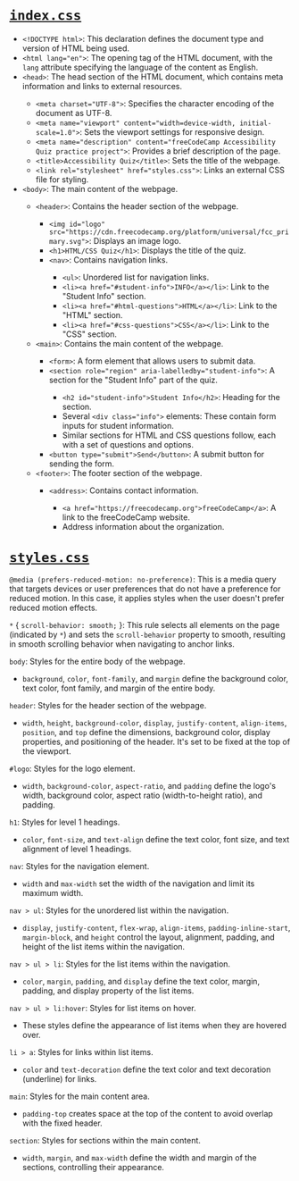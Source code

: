 <u><code><h1>index.css</h1></code></u>
<ul>
    <li><code>&lt;!DOCTYPE html&gt;</code>: This declaration defines the document type and version of HTML being used.</li>
    <li><code>&lt;html lang="en"&gt;</code>: The opening tag of the HTML document, with the <code>lang</code> attribute specifying the language of the content as English.</li>
    <li><code>&lt;head&gt;</code>: The head section of the HTML document, which contains meta information and links to external resources.</li>
    <ul>
        <li><code>&lt;meta charset="UTF-8"&gt;</code>: Specifies the character encoding of the document as UTF-8.</li>
        <li><code>&lt;meta name="viewport" content="width=device-width, initial-scale=1.0"&gt;</code>: Sets the viewport settings for responsive design.</li>
        <li><code>&lt;meta name="description" content="freeCodeCamp Accessibility Quiz practice project"&gt;</code>: Provides a brief description of the page.</li>
        <li><code>&lt;title&gt;Accessibility Quiz&lt;/title&gt;</code>: Sets the title of the webpage.</li>
        <li><code>&lt;link rel="stylesheet" href="styles.css"&gt;</code>: Links an external CSS file for styling.</li>
    </ul>
    <li><code>&lt;body&gt;</code>: The main content of the webpage.</li>
    <ul>
        <li><code>&lt;header&gt;</code>: Contains the header section of the webpage.</li>
        <ul>
            <li><code>&lt;img id="logo" src="https://cdn.freecodecamp.org/platform/universal/fcc_primary.svg"&gt;</code>: Displays an image logo.</li>
            <li><code>&lt;h1&gt;HTML/CSS Quiz&lt;/h1&gt;</code>: Displays the title of the quiz.</li>
            <li><code>&lt;nav&gt;</code>: Contains navigation links.</li>
            <ul>
                <li><code>&lt;ul&gt;</code>: Unordered list for navigation links.</li>
                <li><code>&lt;li&gt;&lt;a href="#student-info"&gt;INFO&lt;/a&gt;&lt;/li&gt;</code>: Link to the "Student Info" section.</li>
                <li><code>&lt;li&gt;&lt;a href="#html-questions"&gt;HTML&lt;/a&gt;&lt;/li&gt;</code>: Link to the "HTML" section.</li>
                <li><code>&lt;li&gt;&lt;a href="#css-questions"&gt;CSS&lt;/a&gt;&lt;/li&gt;</code>: Link to the "CSS" section.</li>
            </ul>
        </ul>
        <li><code>&lt;main&gt;</code>: Contains the main content of the webpage.</li>
        <ul>
            <li><code>&lt;form&gt;</code>: A form element that allows users to submit data.</li>
            <li><code>&lt;section role="region" aria-labelledby="student-info"&gt;</code>: A section for the "Student Info" part of the quiz.</li>
            <ul>
                <li><code>&lt;h2 id="student-info"&gt;Student Info&lt;/h2&gt;</code>: Heading for the section.</li>
                <li>Several <code>&lt;div class="info"&gt;</code> elements: These contain form inputs for student information.</li>
                <li>Similar sections for HTML and CSS questions follow, each with a set of questions and options.</li>
            </ul>
            <li><code>&lt;button type="submit"&gt;Send&lt;/button&gt;</code>: A submit button for sending the form.</li>
        </ul>
        <li><code>&lt;footer&gt;</code>: The footer section of the webpage.</li>
        <ul>
            <li><code>&lt;address&gt;</code>: Contains contact information.</li>
            <ul>
                <li><code>&lt;a href="https://freecodecamp.org"&gt;freeCodeCamp&lt;/a&gt;</code>: A link to the freeCodeCamp website.</li>
                <li>Address information about the organization.</li>
            </ul>
        </ul>
    </ul>
</ul>
<u><code><h1>styles.css</h1></code></u>

<p><code>@media (prefers-reduced-motion: no-preference)</code>: This is a media query that targets devices or user preferences that do not have a preference for reduced motion. In this case, it applies styles when the user doesn't prefer reduced motion effects.</p>
<p><code>*</code> { <code>scroll-behavior: smooth;</code> }: This rule selects all elements on the page (indicated by <code>*</code>) and sets the <code>scroll-behavior</code> property to smooth, resulting in smooth scrolling behavior when navigating to anchor links.</p>
<p><code>body</code>: Styles for the entire body of the webpage.</p>
<ul>
    <li><code>background</code>, <code>color</code>, <code>font-family</code>, and <code>margin</code> define the background color, text color, font family, and margin of the entire body.</li>
</ul>
<p><code>header</code>: Styles for the header section of the webpage.</p>
<ul>
    <li><code>width</code>, <code>height</code>, <code>background-color</code>, <code>display</code>, <code>justify-content</code>, <code>align-items</code>, <code>position</code>, and <code>top</code> define the dimensions, background color, display properties, and positioning of the header. It's set to be fixed at the top of the viewport.</li>
</ul>
<p><code>#logo</code>: Styles for the logo element.</p>
<ul>
    <li><code>width</code>, <code>background-color</code>, <code>aspect-ratio</code>, and <code>padding</code> define the logo's width, background color, aspect ratio (width-to-height ratio), and padding.</li>
</ul>
<p><code>h1</code>: Styles for level 1 headings.</p>
<ul>
    <li><code>color</code>, <code>font-size</code>, and <code>text-align</code> define the text color, font size, and text alignment of level 1 headings.</li>
</ul>
<p><code>nav</code>: Styles for the navigation element.</p>
<ul>
    <li><code>width</code> and <code>max-width</code> set the width of the navigation and limit its maximum width.</li>
</ul>
<p><code>nav &gt; ul</code>: Styles for the unordered list within the navigation.</p>
<ul>
    <li><code>display</code>, <code>justify-content</code>, <code>flex-wrap</code>, <code>align-items</code>, <code>padding-inline-start</code>, <code>margin-block</code>, and <code>height</code> control the layout, alignment, padding, and height of the list items within the navigation.</li>
</ul>
<p><code>nav &gt; ul &gt; li</code>: Styles for the list items within the navigation.</p>
<ul>
    <li><code>color</code>, <code>margin</code>, <code>padding</code>, and <code>display</code> define the text color, margin, padding, and display property of the list items.</li>
</ul>
<p><code>nav &gt; ul &gt; li:hover</code>: Styles for list items on hover.</p>
<ul>
    <li>These styles define the appearance of list items when they are hovered over.</li>
</ul>
<p><code>li &gt; a</code>: Styles for links within list items.</p>
<ul>
    <li><code>color</code> and <code>text-decoration</code> define the text color and text decoration (underline) for links.</li>
</ul>
<p><code>main</code>: Styles for the main content area.</p>
<ul>
    <li><code>padding-top</code> creates space at the top of the content to avoid overlap with the fixed header.</li>
</ul>
<p><code>section</code>: Styles for sections within the main content.</p>
<ul>
    <li><code>width</code>, <code>margin</code>, and <code>max-width</code> define the width and margin of the sections, controlling their appearance.</li>
</ul>




